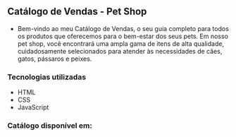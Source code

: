 ## Catálogo de Vendas - Pet Shop
- Bem-vindo ao meu Catálogo de Vendas, o seu guia completo para todos os produtos que oferecemos para o bem-estar dos seus pets. Em nosso pet shop, você encontrará uma ampla gama de itens de alta qualidade, cuidadosamente selecionados para atender às necessidades de cães, gatos, pássaros e peixes.

### Tecnologias utilizadas
- HTML
- CSS
- JavaScript

### Catálogo disponível em:
  

